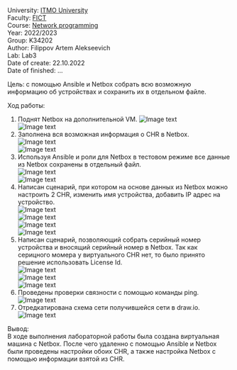 University: [ITMO University](https://itmo.ru/ru/)  
Faculty: [FICT](https://fict.itmo.ru)  
Course: [Network programming](https://github.com/itmo-ict-faculty/network-programming)  
Year: 2022/2023  
Group: K34202  
Author: Filippov Artem Alekseevich  
Lab: Lab3  
Date of create: 22.10.2022  
Date of finished: ...  

Цель:  с помощью Ansible и Netbox собрать всю возможную информацию об устройствах и сохранить их в отдельном файле.  

Ход работы:  

1.	Поднят Netbox на дополнительной VM. 
![Image text](https://github.com/Artemchikus/2022_2023-network_programming-k34202-filippov_a_a/raw/main/lab3/images/1.png)  
![Image text](https://github.com/Artemchikus/2022_2023-network_programming-k34202-filippov_a_a/raw/main/lab3/images/2.png)  
2.	Заполнена вся возможная информация о CHR в Netbox.  
![Image text](https://github.com/Artemchikus/2022_2023-network_programming-k34202-filippov_a_a/raw/main/lab3/images/3.png)  
![Image text](https://github.com/Artemchikus/2022_2023-network_programming-k34202-filippov_a_a/raw/main/lab3/images/4.png)  
3.	Используя Ansible и роли для Netbox в тестовом режиме все данные из Netbox сохранены в отдельный файл.  
![Image text](https://github.com/Artemchikus/2022_2023-network_programming-k34202-filippov_a_a/raw/main/lab3/images/5.png)  
![Image text](https://github.com/Artemchikus/2022_2023-network_programming-k34202-filippov_a_a/raw/main/lab3/images/6.png)    
4.	Написан сценарий, при котором на основе данных из Netbox можно настроить 2 CHR, изменить имя устройства, добавить IP адрес на устройство.   
![Image text](https://github.com/Artemchikus/2022_2023-network_programming-k34202-filippov_a_a/raw/main/lab3/images/7.png)  
![Image text](https://github.com/Artemchikus/2022_2023-network_programming-k34202-filippov_a_a/raw/main/lab3/images/8.png)  
![Image text](https://github.com/Artemchikus/2022_2023-network_programming-k34202-filippov_a_a/raw/main/lab3/images/9.png)  
![Image text](https://github.com/Artemchikus/2022_2023-network_programming-k34202-filippov_a_a/raw/main/lab3/images/10.png)  
5.	Написан сценарий, позволяющий собрать серийный номер устройства и вносящий серийный номер в Netbox. Так как серицного момера у виртуального CHR нет, то было принято решение использовать License Id.  
![Image text](https://github.com/Artemchikus/2022_2023-network_programming-k34202-filippov_a_a/raw/main/lab3/images/11.png)  
![Image text](https://github.com/Artemchikus/2022_2023-network_programming-k34202-filippov_a_a/raw/main/lab3/images/12.png)  
![Image text](https://github.com/Artemchikus/2022_2023-network_programming-k34202-filippov_a_a/raw/main/lab3/images/13.png)   
6. Проведены проверки связности с помощью команды ping.  
![Image text](https://github.com/Artemchikus/2022_2023-network_programming-k34202-filippov_a_a/raw/main/lab3/images/14.png)   
7. Отредкатирована схема сети получившейся сети в draw.io.  
![Image text](https://github.com/Artemchikus/2022_2023-network_programming-k34202-filippov_a_a/raw/main/lab3/images/15.png)  

Вывод:  
В ходе выполнения лабораторной работы была создана виртуальная машина с Netbox. После чего удаленно с помощью Ansible и Netbox были проведены настройки обоих CHR, а также настройка Netbox с помощью информации взятой из CHR.  